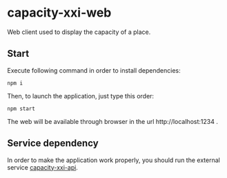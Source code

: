 # capacity-xxi-web

Web client used to display the capacity of a place.

## Start

Execute following command in order to install dependencies:

```
npm i
```

Then, to launch the application, just type this order:

```
npm start
```

The web will be available through browser in the url http://localhost:1234 .

## Service dependency

In order to make the application work properly, you should run the external service [capacity-xxi-api](https://github.com/christiansr85/capacity-xxi-api).